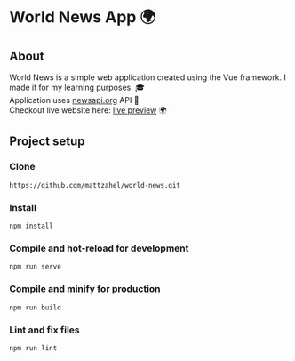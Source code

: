 # World News App :earth_africa:

## About 
World News is a simple web application created using the Vue framework.
I made it for my learning purposes. :mortar_board:  
Application uses [newsapi.org](https://newsapi.org/) API :newspaper:  
Checkout live website here: [live preview](https://sharp-wright-3e735f.netlify.com) :earth_africa:
 
## Project setup

### Clone
``` 
https://github.com/mattzahel/world-news.git 
```
### Install
```
npm install
```
### Compile and hot-reload for development
```
npm run serve
```
### Compile and minify for production
```
npm run build
```
### Lint and fix files
```
npm run lint
```
